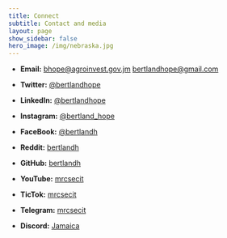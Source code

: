 ```yaml
---
title: Connect
subtitle: Contact and media
layout: page
show_sidebar: false
hero_image: /img/nebraska.jpg
---
```


- **Email:** [bhope\@agroinvest.gov.jm](mailto:bhope@agroinvest.gov.jm)
[bertlandhope\@gmail.com](mailto:bertlandhope@gmail.com)

- **Twitter:** [@bertlandhope](https://twitter.com/BertlandHope)

- **LinkedIn:** [@bertlandhope](https://www.linkedin.com/in/bertlandhope/)

- **Instagram:** [@bertland_hope](https://www.instagram.com/bertland_hope/)

- **FaceBook:** [@bertlandh](https://www.facebook.com/BertlandH)

- **Reddit:** [bertlandh](https://www.reddit.com/user/bertlandh)

- **GitHub:** [bertlandh](https://github.com/bertlandh/)

- **YouTube:** [mrcsecit](https://www.youtube.com/channel/UCaHRQTSDaH5Wf93u6EWpeew/videos)

- **TicTok:** [mrcsecit](https://www.tiktok.com/@mrcsecit)

- **Telegram:** [mrcsecit](https://t.me/mrcsecit)

- **Discord:** [Jamaica](https://discord.gg/Becvqgx)

